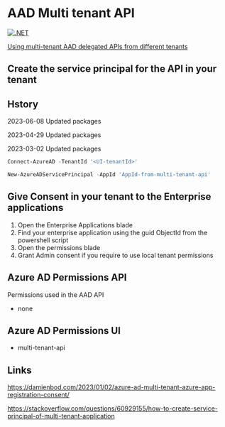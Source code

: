 # AAD Multi tenant API

[![.NET](https://github.com/damienbod/AadMutliApis/actions/workflows/dotnet.yml/badge.svg)](https://github.com/damienbod/AadMutliApis/actions/workflows/dotnet.yml)

[Using multi-tenant AAD delegated APIs from different tenants](https://damienbod.com/2023/01/30/using-multi-tenant-aad-delegated-apis-from-different-tenants/)
## Create the service principal for the API in your tenant

## Hstory

2023-06-08 Updated packages

2023-04-29 Updated packages

2023-03-02 Updated packages

```powershell
Connect-AzureAD -TenantId '<UI-tenantId>'                                            

New-AzureADServicePrincipal -AppId 'AppId-from-multi-tenant-api'
```

## Give Consent in your tenant to the Enterprise applications

1. Open the Enterprise Applications blade
2. Find your enterprise application using the guid ObjectId from the powershell script
3. Open the permissions blade
4. Grant Admin consent if you require to use local tenant permissions

## Azure AD Permissions API

Permissions used in the AAD API

- none

## Azure AD Permissions UI 

- multi-tenant-api

## Links

https://damienbod.com/2023/01/02/azure-ad-multi-tenant-azure-app-registration-consent/

https://stackoverflow.com/questions/60929155/how-to-create-service-principal-of-multi-tenant-application
